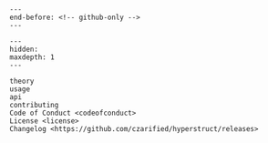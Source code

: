 ```{include} ../README.md
---
end-before: <!-- github-only -->
---
```

[license]: license
[contributor guide]: contributing
[command-line reference]: usage

```{toctree}
---
hidden:
maxdepth: 1
---

theory
usage
api
contributing
Code of Conduct <codeofconduct>
License <license>
Changelog <https://github.com/czarified/hyperstruct/releases>
```
